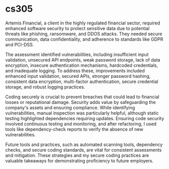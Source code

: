 # cs305
Artemis Financial, a client in the highly regulated financial sector, required enhanced software security to protect sensitive data due to potential threats like phishing, ransomware, and DDOS attacks. They needed secure communication, data confidentiality, and adherence to standards like GDPR and PCI-DSS.

The assessment identified vulnerabilities, including insufficient input validation, unsecured API endpoints, weak password storage, lack of data encryption, insecure authentication mechanisms, hardcoded credentials, and inadequate logging. To address these, improvements included enhanced input validation, secured APIs, stronger password hashing, consistent data encryption, multi-factor authentication, secure credential storage, and robust logging practices.

Coding securely is crucial to prevent breaches that could lead to financial losses or reputational damage. Security adds value by safeguarding the company's assets and ensuring compliance. While identifying vulnerabilities, manual inspection was particularly helpful, although static testing highlighted dependencies requiring updates. Ensuring code security involved continuous testing and monitoring, and after refactoring, I used tools like dependency-check reports to verify the absence of new vulnerabilities.

Future tools and practices, such as automated scanning tools, dependency checks, and secure coding standards, are vital for consistent assessments and mitigation. These strategies and my secure coding practices are valuable takeaways for demonstrating proficiency to future employers.
